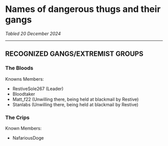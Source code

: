 # Names of dangerous thugs and their gangs

*Tabled 20 December 2024*

---

## RECOGNIZED GANGS/EXTREMIST GROUPS

### The Bloods
Knowns Members:
- RestiveSole267 (Leader)
- Bloodtaker
- Matt_f22 (Unwilling there, being held at blackmail by Restive)
- Stanlabs (Unwilling there, being held at blackmail by Restive)

### The Crips
Known Members:
- NafariousDoge
